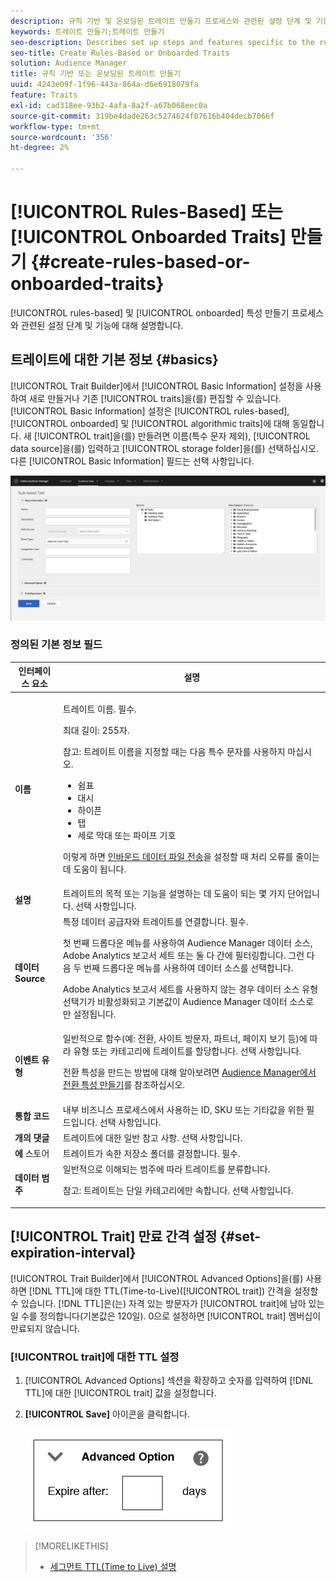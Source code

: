 ```yaml
---
description: 규칙 기반 및 온보딩된 트레이트 만들기 프로세스와 관련된 설정 단계 및 기능에 대해 설명합니다.
keywords: 트레이트 만들기;트레이트 만들기
seo-description: Describes set up steps and features specific to the rules-based and onboarded trait creation process.
seo-title: Create Rules-Based or Onboarded Traits
solution: Audience Manager
title: 규칙 기반 또는 온보딩된 트레이트 만들기
uuid: 4243e09f-1f96-443a-864a-d6e6918079fa
feature: Traits
exl-id: cad318ee-93b2-4afa-8a2f-a67b068eec0a
source-git-commit: 319be4dade263c5274624f07616b404decb7066f
workflow-type: tm+mt
source-wordcount: '356'
ht-degree: 2%

---
```


# [!UICONTROL Rules-Based] 또는 [!UICONTROL Onboarded Traits] 만들기 {#create-rules-based-or-onboarded-traits}

[!UICONTROL rules-based] 및 [!UICONTROL onboarded] 특성 만들기 프로세스와 관련된 설정 단계 및 기능에 대해 설명합니다.

<!-- c_tb_rules_traits.xml -->

## 트레이트에 대한 기본 정보 {#basics}

[!UICONTROL Trait Builder]에서 [!UICONTROL Basic Information] 설정을 사용하여 새로 만들거나 기존 [!UICONTROL traits]을(를) 편집할 수 있습니다. [!UICONTROL Basic Information] 설정은 [!UICONTROL rules-based], [!UICONTROL onboarded] 및 [!UICONTROL algorithmic traits]에 대해 동일합니다. 새 [!UICONTROL trait]을(를) 만들려면 이름(특수 문자 제외), [!UICONTROL data source]을(를) 입력하고 [!UICONTROL storage folder]을(를) 선택하십시오. 다른 [!UICONTROL Basic Information] 필드는 선택 사항입니다.

<!-- c_tb_basics.xml -->

![create-trait](assets/create-trait.png)

### 정의된 기본 정보 필드

<table id="table_42AEC7A5B22346C5BB996D2D36C56229"> 
 <thead> 
  <tr> 
   <th colname="col1" class="entry"> 인터페이스 요소 </th> 
   <th colname="col2" class="entry"> 설명 </th> 
  </tr> 
 </thead>
 <tbody> 
  <tr> 
   <td colname="col1"> <b><span class="uicontrol"> 이름</span></b> </td> 
   <td colname="col2"> <p>트레이트 이름. 필수. </p> <p>최대 길이: 255자. </p> <p> <p>참고: 트레이트 이름을 지정할 때는 다음 특수 문자를 사용하지 마십시오. 
      <ul id="ul_AB38A333F21A4AA9B5656CBA69BA65E3"> 
       <li id="li_0E5033B540BC41E799075845388E85A7">쉼표 </li> 
       <li id="li_B1A6C3E3FB98473A91E4675EE09460F0">대시 </li> 
       <li id="li_579302FE34B64FE0AE3C751012839229">하이픈 </li> 
       <li id="li_44890F738CC64E449CC2545D701ECBC7">탭 </li> 
       <li id="li_C203837501A94342923C99A7DAD1ED61">세로 막대 또는 파이프 기호 </li> 
      </ul> </p> </p> <p>이렇게 하면 <a href="../../integration/sending-audience-data/batch-data-transfer-explained/inbound-file-contents.md"> 인바운드 데이터 파일 전송</a>을 설정할 때 처리 오류를 줄이는 데 도움이 됩니다. </p> </td> 
  </tr> 
  <tr> 
   <td colname="col1"> <b><span class="uicontrol"> 설명</span></b> </td> 
   <td colname="col2"> 트레이트의 목적 또는 기능을 설명하는 데 도움이 되는 몇 가지 단어입니다. 선택 사항입니다. </td> 
  </tr> 
  <tr> 
   <td colname="col1"> <b><span class="uicontrol"> 데이터 Source</span></b> </td> 
   <td colname="col2"> 특정 데이터 공급자와 트레이트를 연결합니다. 필수. <p>첫 번째 드롭다운 메뉴를 사용하여 Audience Manager 데이터 소스, Adobe Analytics 보고서 세트 또는 둘 다 간에 필터링합니다. 그런 다음 두 번째 드롭다운 메뉴를 사용하여 데이터 소스를 선택합니다.</p><p> Adobe Analytics 보고서 세트를 사용하지 않는 경우 데이터 소스 유형 선택기가 비활성화되고 기본값이 Audience Manager 데이터 소스로만 설정됩니다.</p>  </td> 
  </tr>
   <tr> 
   <td colname="col1"> <b><span class="uicontrol"> 이벤트 유형</span></b> </td> 
   <td colname="col2"> 일반적으로 함수(예: 전환, 사이트 방문자, 파트너, 페이지 보기 등)에 따라 유형 또는 카테고리에 트레이트를 할당합니다. 선택 사항입니다. <p> 전환 특성을 만드는 방법에 대해 알아보려면 <a href="https://experienceleague.adobe.com/docs/audience-manager-learn/tutorials/build-and-manage-audiences/traits-and-segments/creating-conversion-traits.html?lang=ko">Audience Manager에서 전환 특성 만들기</a>를 참조하십시오. </p></td> 
  </tr> 
  <tr> 
   <td colname="col1"> <b><span class="uicontrol"> 통합 코드</span></b> </td> 
   <td colname="col2"> 내부 비즈니스 프로세스에서 사용하는 ID, SKU 또는 기타값을 위한 필드입니다. 선택 사항입니다. </td> 
  </tr> 
  <tr> 
   <td colname="col1"> <b><span class="uicontrol">개의 댓글</span></b> </td> 
   <td colname="col2"> 트레이트에 대한 일반 참고 사항. 선택 사항입니다. </td> 
  </tr> 
  <tr> 
   <td colname="col1"> <b><span class="uicontrol">에 </span></b> 스토어 </td> 
   <td colname="col2"> 트레이트가 속한 저장소 폴더를 결정합니다. 필수. </td> 
  </tr> 
  <tr> 
   <td colname="col1"> <b><span class="uicontrol"> 데이터 범주</span></b> </td> 
   <td colname="col2"> 일반적으로 이해되는 범주에 따라 트레이트를 분류합니다. <p>참고: 트레이트는 단일 카테고리에만 속합니다. 선택 사항입니다. </p> </td> 
  </tr> 
 </tbody> 
</table>

## [!UICONTROL Trait] 만료 간격 설정 {#set-expiration-interval}

[!UICONTROL Trait Builder]에서 [!UICONTROL Advanced Options]을(를) 사용하면 [!DNL TTL]에 대한 TTL(Time-to-Live)([!UICONTROL trait]) 간격을 설정할 수 있습니다. [!DNL TTL]은(는) 자격 있는 방문자가 [!UICONTROL trait]에 남아 있는 일 수를 정의합니다(기본값은 120일). 0으로 설정하면 [!UICONTROL trait] 멤버십이 만료되지 않습니다.

<!-- t_tb_ttl.xml -->

### [!UICONTROL trait]에 대한 TTL 설정

1. [!UICONTROL Advanced Options] 섹션을 확장하고 숫자를 입력하여 [!DNL TTL]에 대한 [!UICONTROL trait] 값을 설정합니다.
1. **[!UICONTROL Save]** 아이콘을 클릭합니다.

   ![](assets/TTL.png)

>[!MORELIKETHIS]
>
>* [세그먼트 TTL(Time to Live) 설명](../../features/traits/segment-ttl-explained.md)

